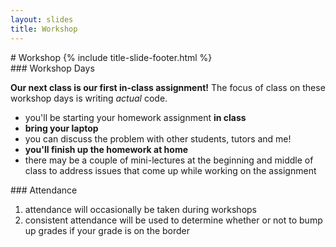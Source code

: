 ```yaml
---
layout: slides
title: Workshop
---
```

<section markdown="block" class="title-slide">
#  Workshop
{% include title-slide-footer.html %}
</section>


<section markdown="block">
###  Workshop Days

__Our next class is our first in-class assignment!__ The focus of class on these workshop days is writing _actual_ code.

* you'll be starting your homework assignment __in class__
* __bring your laptop__
* you can discuss the problem with other students, tutors and me!
* __you'll finish up the homework at home__
* there may be a couple of mini-lectures at the beginning and middle of class to address issues that come up while working on the assignment
</section>

<section markdown="block">
###  Attendance

1. attendance will occasionally be taken during workshops
2. consistent attendance will be used to determine whether or not to bump up grades if your grade is on the border

</section>

